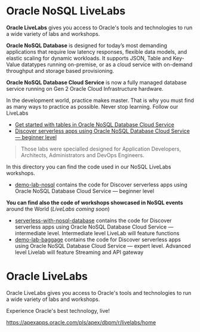 #  Oracle NoSQL LiveLabs

**Oracle LiveLabs** gives you access to Oracle's tools and technologies to run 
a wide variety of labs and workshops.

**Oracle NoSQL Database** is designed for today’s most demanding applications that 
require low latency responses, flexible data models, and elastic scaling for dynamic workloads. 
It supports JSON, Table and Key-Value datatypes running on-premise, or as a cloud 
service with on-demand throughput and storage based provisioning.

**Oracle NoSQL Database Cloud Service** is now a fully managed database service running 
on Gen 2 Oracle Cloud Infrastructure hardware.

In the development world, practice makes master. That is why you must find as many 
ways to practice as possible. Never stop learning. Follow our LiveLabs

* [Get started with tables in Oracle NoSQL Database Cloud Service](https://apexapps.oracle.com/pls/apex/dbpm/r/livelabs/view-workshop?p180_id=642)
* [Discover serverless apps using Oracle NoSQL Database Cloud Service — beginner level](https://bit.ly/dbwlab23)

> Those labs were specialled designed for Application Developers, Architects, Administrators
> and DevOps Engineers.


In this directory you can find the code used in our NoSQL LiveLabs workshops.
* [demo-lab-nosql](./demo-lab-nosql) contains the code for Discover serverless apps using Oracle NoSQL Database Cloud Service — beginner level

**You can find also the code of workshops showcased in NoSQL events** around the World (*LiveLabs coming soon*)
* [serverless-with-nosql-database](./serverless-with-nosql-database) contains the code for Discover serverless apps using 
Oracle NoSQL Database Cloud Service — intermediate level. Intermediate level LiveLab will feature functions
* [demo-lab-baggage](./demo-lab-baggage) contains the code for Discover serverless apps using Oracle NoSQL Database Cloud Service — expert level.
Advanced level Livelab will feature Streaming and API gateway

# Oracle LiveLabs 
Oracle LiveLabs gives you access to Oracle's tools and technologies to run a wide variety of labs and workshops.

Experience Oracle's best technology, live!

https://apexapps.oracle.com/pls/apex/dbpm/r/livelabs/home

